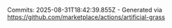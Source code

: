 Commits: 2025-08-31T18:42:39.855Z - Generated via https://github.com/marketplace/actions/artificial-grass
<br>
